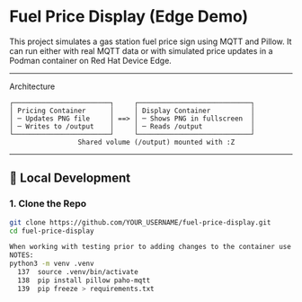 # Fuel Price Display (Edge Demo)

This project simulates a gas station fuel price sign using MQTT and Pillow. It can run either with real MQTT data or with simulated price updates in a Podman container on Red Hat Device Edge.

---
Architecture
```
┌────────────────────────┐     ┌────────────────────────────┐
│ Pricing Container      │     │ Display Container          │
│ ─ Updates PNG file     │ ==> │ ─ Shows PNG in fullscreen  │
│ ─ Writes to /output    │     │ ─ Reads /output            │
└────────────────────────┘     └────────────────────────────┘
                 Shared volume (/output) mounted with :Z
```





---

## 🔧 Local Development

### 1. Clone the Repo

```bash
git clone https://github.com/YOUR_USERNAME/fuel-price-display.git
cd fuel-price-display

When working with testing prior to adding changes to the container use python venv env to work with
NOTES:
python3 -m venv .venv
  137  source .venv/bin/activate
  138  pip install pillow paho-mqtt
  139  pip freeze > requirements.txt

